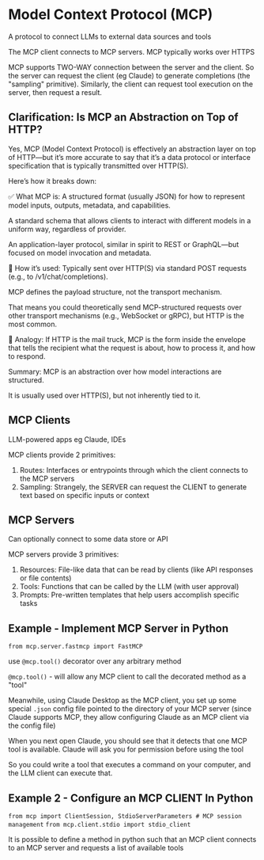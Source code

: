 # Model Context Protocol (MCP)
A protocol to connect LLMs to external data sources and tools 

The MCP client connects to MCP servers. MCP typically works over HTTPS

MCP supports TWO-WAY connection between the server and the client. So the server can request the client (eg Claude) to generate completions (the "sampling" primitive). Similarly, the client can request tool execution on the server, then request a result.

## Clarification: Is MCP an Abstraction on Top of HTTP?
Yes, MCP (Model Context Protocol) is effectively an abstraction layer on top of HTTP—but it’s more accurate to say that it’s a data protocol or interface specification that is typically transmitted over HTTP(S).


Here’s how it breaks down:

✅ What MCP is:
A structured format (usually JSON) for how to represent model inputs, outputs, metadata, and capabilities.

A standard schema that allows clients to interact with different models in a uniform way, regardless of provider.

An application-layer protocol, similar in spirit to REST or GraphQL—but focused on model invocation and metadata.

📡 How it’s used:
Typically sent over HTTP(S) via standard POST requests (e.g., to /v1/chat/completions).

MCP defines the payload structure, not the transport mechanism.

That means you could theoretically send MCP-structured requests over other transport mechanisms (e.g., WebSocket or gRPC), but HTTP is the most common.

🧠 Analogy:
If HTTP is the mail truck, MCP is the form inside the envelope that tells the recipient what the request is about, how to process it, and how to respond.

Summary:
MCP is an abstraction over how model interactions are structured.

It is usually used over HTTP(S), but not inherently tied to it.

## MCP Clients
LLM-powered apps eg Claude, IDEs

MCP clients provide 2 primitives:
1. Routes: Interfaces or entrypoints through which the client connects to the MCP servers 
2. Sampling: Strangely, the SERVER can request the CLIENT to generate text based on specific inputs or context

## MCP Servers
Can optionally connect to some data store or API

MCP servers provide 3 primitives: 
1. Resources: File-like data that can be read by clients (like API responses or file contents)
2. Tools: Functions that can be called by the LLM (with user approval)
3. Prompts: Pre-written templates that help users accomplish specific tasks

## Example - Implement MCP Server in Python
`from mcp.server.fastmcp import FastMCP`

use `@mcp.tool()` decorator over any arbitrary method

`@mcp.tool()` - will allow any MCP client to call the decorated method as a "tool"

Meanwhile, using Claude Desktop as the MCP client, you set up some special `.json` config file pointed to the directory of your MCP server (since Claude supports MCP, they allow configuring Claude as an MCP client via the config file)

When you next open Claude, you should see that it detects that one MCP tool is available. Claude will ask you for permission before using the tool

So you could write a tool that executes a command on your computer, and the LLM client can execute that.

## Example 2 - Configure an MCP CLIENT In Python
`from mcp import ClientSession, StdioServerParameters # MCP session management`
`from mcp.client.stdio import stdio_client`

It is possible to define a method in python such that an MCP client connects to an MCP server and requests a list of available tools